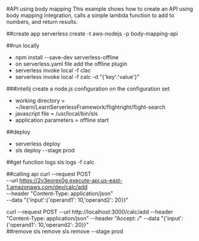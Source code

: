 #API using body mapping
This example shows how to create an API using body mapping integration, 
calls a simple lambda function to add to numbers, and return results.

##create app
serverless create -t aws-nodejs -p body-mapping-api


##run locally
- npm install --save-dev serverless-offline
- on serverless.yaml file add the offline plugin
- serverless invoke local -f clac
- serverless invoke local -f calc -d "{'key':'value'}"

###intellij
create a node.js configuration on the configuration set
- working directory = ~/learn/LearnServerlessFramework/flightright/flight-search
- javascript file = /usr/local/bin/sls
- application parameters = offline start


##deploy
- serverless deploy
- sls deploy --stage prod

##get function logs
sls logs -f calc


##calling api
curl --request POST \
  --url https://2v3eorex0g.execute-api.us-east-1.amazonaws.com/dev/calc/add \
  --header "Content-Type: application/json" \
  --data "{'input':{'operand1': 10,'operand2': 20}}"
  
curl --request POST --url http://localhost:3000/calc/add --header "Content-Type: application/json" --header "Accept: */*"  --data "{'input':{'operand1': 10,'operand2': 20}}"  
##remove
sls remove 
sls remove --stage prod
